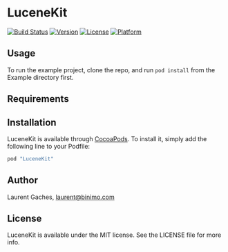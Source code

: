 # LuceneKit

[![Build Status](https://img.shields.io/travis/afklm/lucenekit.svg?style=flat)](https://travis-ci.org/afklm/lucenekit)
[![Version](https://img.shields.io/cocoapods/v/LuceneKit.svg?style=flat)](http://cocoapods.org/pods/LuceneKit)
[![License](https://img.shields.io/cocoapods/l/LuceneKit.svg?style=flat)](http://cocoapods.org/pods/LuceneKit)
[![Platform](https://img.shields.io/cocoapods/p/LuceneKit.svg?style=flat)](http://cocoapods.org/pods/LuceneKit)

## Usage

To run the example project, clone the repo, and run `pod install` from the Example directory first.

## Requirements

## Installation

LuceneKit is available through [CocoaPods](http://cocoapods.org). To install
it, simply add the following line to your Podfile:

```ruby
pod "LuceneKit"
```

## Author

Laurent Gaches, laurent@binimo.com

## License

LuceneKit is available under the MIT license. See the LICENSE file for more info.

